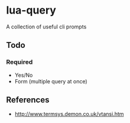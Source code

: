 # lua-query
A collection of useful cli prompts

## Todo

### Required
- Yes/No
- Form (multiple query at once)

## References
- http://www.termsys.demon.co.uk/vtansi.htm
